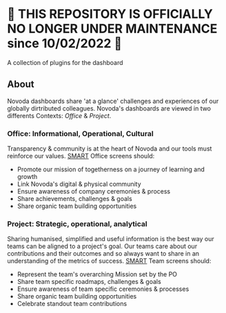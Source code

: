 # 🛑 THIS REPOSITORY IS OFFICIALLY NO LONGER UNDER MAINTENANCE since 10/02/2022 🛑

A collection of plugins for the dashboard

## About 
Novoda dashboards share 'at a glance' challenges and experiences of our globally dirtributed colleagues.
Novoda's dashboards are viewed in two differents Contexts: _Office_ & _Project_.

### Office: Informational, Operational, Cultural
Transparency & community is at the heart of Novoda and our tools must reinforce our values. 
[SMART](https://www.mindtools.com/pages/article/smart-goals.htm) Office screens should:
* Promote our mission of togetherness on a journey of learning and growth
* Link Novoda's digital & physical community
* Ensure awareness of company ceremonies & process
* Share achievements, challenges & goals
* Share organic team building opportunities

### Project: Strategic, operational, analytical
Sharing humanised, simplified and useful information is the best way our teams can be aligned to a project's goal. Our teams care about our contributions and their outcomes and so always want to share in an understanding of the metrics of success.
[SMART](https://www.mindtools.com/pages/article/smart-goals.htm) Team screens should:
* Represent the team's overarching Mission set by the PO
* Share team specific roadmaps, challenges & goals
* Ensure awareness of team specific ceremonies & processes
* Share organic team building opportunities
* Celebrate standout team contributions
